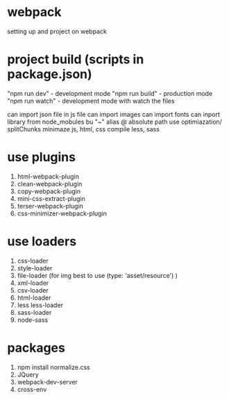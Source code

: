 # webpack
setting up and project on webpack

# project build (scripts in package.json)
"npm run dev" - development mode
"npm run build" - production mode
"npm run watch" - development mode with watch the files

can import json file in js file
can import images
can import fonts
can inport library from node_mobules bu "~"
alias @ absolute path
use optimiazation/ splitChunks
minimaze js, html, css
compile less, sass

# use plugins
1) html-webpack-plugin
2) clean-webpack-plugin
3) copy-webpack-plugin
4) mini-css-extract-plugin
5) terser-webpack-plugin
6) css-minimizer-webpack-plugin

# use loaders
1) css-loader
2) style-loader
3) file-loader (for img best to use (type: 'asset/resource') )
4) xml-loader
5) csv-loader
6) html-loader
7) less less-loader
8) sass-loader
9) node-sass

# packages
1) npm install normalize.css
2) JQuery
3) webpack-dev-server
4) cross-env